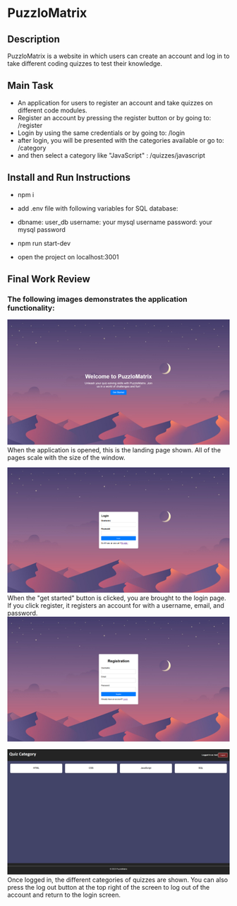 # PuzzloMatrix
## Description
PuzzloMatrix is a website in which users can create an account and log in to take different coding quizzes to test their knowledge.

## Main Task

* An application for users to register an account and take quizzes on different code modules.
* Register an account by pressing the register button or by going to: /register
* Login by using the same credentials or by going to: /login
* after login, you will be presented with the categories available or go to: /category
* and then select a category like "JavaScript" : /quizzes/javascript

## Install and Run Instructions

* npm i
* add .env file with following variables for SQL database:
* dbname: user_db
	username: your mysql username
	password: your mysql password

* npm run start-dev
* open the project on localhost:3001


## Final Work Review

### The following images demonstrates the application functionality:
![application starting page](/src/assets/image.png)
When the application is opened, this is the landing page shown. All of the pages scale with the size of the window.

![Login page](/src/assets/image-1.png)
When the "get started" button is clicked, you are brought to the login page. If you click register, it registers an account for with a username, email, and password.
![Alt text](/src/assets/image-3.png)

![Quiz categories](/src/assets/image-2.png)
Once logged in, the different categories of quizzes are shown. You can also press the log out button at the top right of the screen to log out of the account and return to the login screen.
